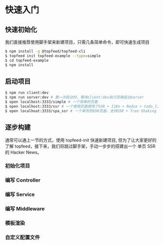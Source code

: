 # 快速入门

## 快速初始化

我们直接推荐使用脚手架来新建项目，只需几条简单命令，即可快速生成项目

```bash
$ npm install -g @topfeed/topfeed-cli
$ topfeed init topfeed-example --type=simple
$ cd topfeed-example
$ npm install
```

## 启动项目

```bash
$ npm run client:dev
$ npm run server:dev # 第一次启动时，等待client:dev执行完再启动server
$ open localhost:3333/simple # 一个简单的页面
$ open localhost:3333/ssr # 一个使用页面使用了SSR + I18n + Redux + todo_list
$ open localhoat:3333/spa_ssr # 一个单页的SSR页面，支持SSR + Tree Shaking + Code Splitting + prefetch !!!
```

## 逐步构建

通常可以通上一节的方式，使用 topfeed-init 快速新建项目, 但为了让大家更好的了解 topfeed，接下来，我们将跳过脚手架，手动一步步的搭建出一个 单页 SSR 的 Hacker News。

### 初始化项目

### 编写 Controller

### 编写 Service

### 编写 Middleware

### 模板渲染

### 自定义配置文件
